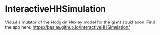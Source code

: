 # InteractiveHHSimulation
Visual simulator of the Hodgkin Huxley model for the giant squid axon. Find the app here:
https://baslaa.github.io/interactiveHHSimulation/
